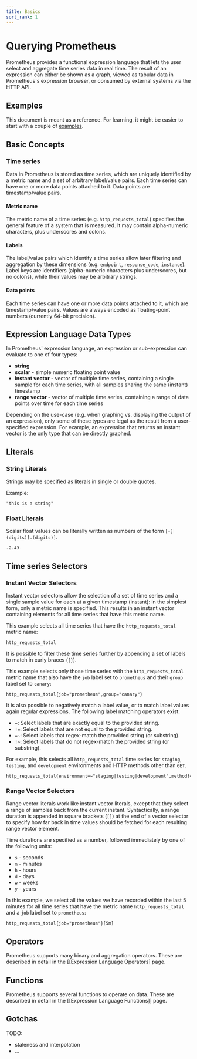 ```yaml
---
title: Basics
sort_rank: 1
---
```


# Querying Prometheus

Prometheus provides a functional expression language that lets the user select
and aggregate time series data in real time. The result of an expression can
either be shown as a graph, viewed as tabular data in Prometheus's expression
browser, or consumed by external systems via the HTTP API.

## Examples

This document is meant as a reference. For learning, it might be easier to
start with a couple of [examples](/docs/using/querying/examples).

## Basic Concepts

### Time series

Data in Prometheus is stored as time series, which are uniquely identified by a
metric name and a set of arbitrary label/value pairs. Each time series can have
one or more data points attached to it. Data points are timestamp/value pairs.

#### Metric name
The metric name of a time series (e.g. `http_requests_total`) specifies the
general feature of a system that is measured. It may contain alpha-numeric
characters, plus underscores and colons.

#### Labels
The label/value pairs which identify a time series allow later filtering and
aggregation by these dimensions (e.g. `endpoint`, `response_code`, `instance`). Label keys
are identifiers (alpha-numeric characters plus underscores, but no colons),
while their values may be arbitrary strings.

#### Data points
Each time series can have one or more data points attached to it, which are
timestamp/value pairs. Values are always encoded as floating-point numbers
(currently 64-bit precision).

## Expression Language Data Types

In Prometheus' expression language, an expression or sub-expression can
evaluate to one of four types:

* **string**
* **scalar** - simple numeric floating point value
* **instant vector** - vector of multiple time series, containing a single sample for each time series, with all samples sharing the same (instant) timestamp
* **range vector** - vector of multiple time series, containing a range of data points over time for each time series

Depending on the use-case (e.g. when graphing vs. displaying the output of an
expression), only some of these types are legal as the result from a
user-specified expression. For example, an expression that returns an instant
vector is the only type that can be directly graphed.

## Literals

### String Literals

Strings may be specified as literals in single or double quotes.

Example:

    "this is a string"

### Float Literals

Scalar float values can be literally written as numbers of the form
`[-](digits)[.(digits)]`.

    -2.43

## Time series Selectors

### Instant Vector Selectors

Instant vector selectors allow the selection of a set of time series and a
single sample value for each at a given timestamp (instant): in the simplest
form, only a metric name is specified. This results in an instant vector
containing elements for all time series that have this metric name.

This example selects all time series that have the `http_requests_total` metric
name:

    http_requests_total

It is possible to filter these time series further by appending a set of labels
to match in curly braces (`{}`).

This example selects only those time series with the `http_requests_total`
metric name that also have the `job` label set to `prometheus` and their
`group` label set to `canary`:

    http_requests_total{job="prometheus",group="canary"}

It is also possible to negatively match a label value, or to match label values
again regular expressions. The following label matching operators exist:

* `=`: Select labels that are exactly equal to the provided string.
* `!=`: Select labels that are not equal to the provided string.
* `=~`: Select labels that regex-match the provided string (or substring).
* `!~`: Select labels that do not regex-match the provided string (or substring).

For example, this selects all `http_requests_total` time series for `staging`,
`testing`, and `development` environments and HTTP methods other than `GET`.

    http_requests_total{environment=~"staging|testing|development",method!="GET"}

### Range Vector Selectors

Range vector literals work like instant vector literals, except that they
select a range of samples back from the current instant. Syntactically, a range
duration is appended in square brackets (`[]`) at the end of a vector selector
to specify how far back in time values should be fetched for each resulting
range vector element.

Time durations are specified as a number, followed immediately by one of the
following units:

* `s` - seconds
* `m` - minutes
* `h` - hours
* `d` - days
* `w` - weeks
* `y` - years

In this example, we select all the values we have recorded within the last 5
minutes for all time series that have the metric name `http_requests_total` and
a `job` label set to `prometheus`:

    http_requests_total{job="prometheus"}[5m]

## Operators

Prometheus supports many binary and aggregation operators. These are described
in detail in the [[Expression Language Operators] page.

## Functions

Prometheus supports several functions to operate on data. These are described
in detail in the [[Expression Language Functions]] page.

## Gotchas

TODO:
* staleness and interpolation
* ...
